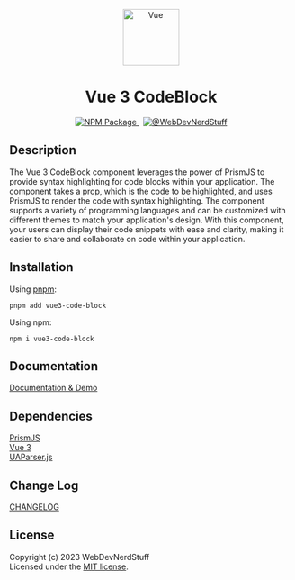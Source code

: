 <p align="center">
  <img alt="Vue" width="100" src="https://github.com/webdevnerdstuff/vue3-code-block/raw/main/public/vue.svg">
</p>

<p>
  <h1 align="center">Vue 3 CodeBlock</h1>
</p>

<p align="center">
  <a href="https://www.npmjs.com/package/vue3-code-block">
    <img src="https://img.shields.io/npm/v/vue3-code-block?color=1867c0&logo=npm" alt="NPM Package">
  </a>
  &nbsp;
  <a href="https://github.com/webdevnerdstuff/vuetify3-resize-drawer">
    <img src="https://img.shields.io/badge/GitHub-WebDevNerdStuff-brightgreen.svg?logo=github" alt="@WebDevNerdStuff">
  </a>
</p>


## Description

The Vue 3 CodeBlock component leverages the power of PrismJS to provide syntax highlighting for code blocks within your application. The component takes a prop, which is the code to be highlighted, and uses PrismJS to render the code with syntax highlighting. The component supports a variety of programming languages and can be customized with different themes to match your application's design. With this component, your users can display their code snippets with ease and clarity, making it easier to share and collaborate on code within your application.


## Installation
 
Using [pnpm](https://pnpm.io/):
```
pnpm add vue3-code-block
```

Using npm:
```
npm i vue3-code-block
```
 
## Documentation
 
[Documentation & Demo](https://webdevnerdstuff.github.io/vue3-code-block/)

## Dependencies
 
[PrismJS](https://prismjs.com/)  
[Vue 3](https://vuejs.org/)  
[UAParser.js](https://www.npmjs.com/package/ua-parser-js)


## Change Log
 
[CHANGELOG](https://github.com/webdevnerdstuff/vue3-code-block/blob/main/CHANGELOG.md)


## License

Copyright (c) 2023 WebDevNerdStuff  
Licensed under the [MIT license](https://github.com/webdevnerdstuff/vue3-code-block/blob/main/LICENSE.md).
